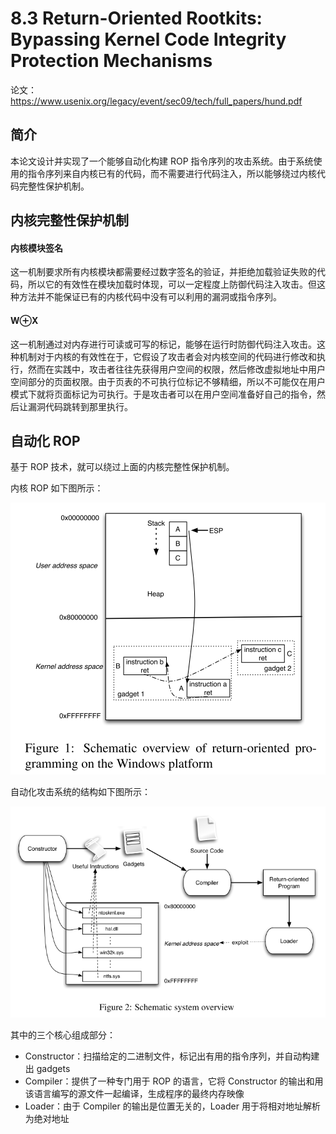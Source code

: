 # 8.3 Return-Oriented Rootkits: Bypassing Kernel Code Integrity Protection Mechanisms


论文：https://www.usenix.org/legacy/event/sec09/tech/full_papers/hund.pdf

## 简介
本论文设计并实现了一个能够自动化构建 ROP 指令序列的攻击系统。由于系统使用的指令序列来自内核已有的代码，而不需要进行代码注入，所以能够绕过内核代码完整性保护机制。


## 内核完整性保护机制
#### 内核模块签名
这一机制要求所有内核模块都需要经过数字签名的验证，并拒绝加载验证失败的代码，所以它的有效性在模块加载时体现，可以一定程度上防御代码注入攻击。但这种方法并不能保证已有的内核代码中没有可以利用的漏洞或指令序列。

#### W⊕X
这一机制通过对内存进行可读或可写的标记，能够在运行时防御代码注入攻击。这种机制对于内核的有效性在于，它假设了攻击者会对内核空间的代码进行修改和执行，然而在实践中，攻击者往往先获得用户空间的权限，然后修改虚拟地址中用户空间部分的页面权限。由于页表的不可执行位标记不够精细，所以不可能仅在用户模式下就将页面标记为可执行。于是攻击者可以在用户空间准备好自己的指令，然后让漏洞代码跳转到那里执行。


## 自动化 ROP
基于 ROP 技术，就可以绕过上面的内核完整性保护机制。

内核 ROP 如下图所示：

![](../pic/8.3_rop.png)


自动化攻击系统的结构如下图所示：

![](../pic/8.3_overview.png)

其中的三个核心组成部分：
- Constructor：扫描给定的二进制文件，标记出有用的指令序列，并自动构建出 gadgets
- Compiler：提供了一种专门用于 ROP 的语言，它将 Constructor 的输出和用该语言编写的源文件一起编译，生成程序的最终内存映像
- Loader：由于 Compiler 的输出是位置无关的，Loader 用于将相对地址解析为绝对地址
